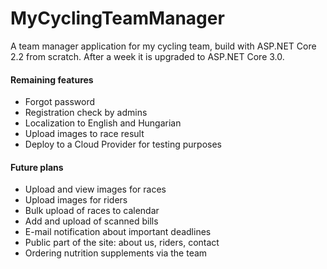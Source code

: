 # MyCyclingTeamManager
A team manager application for my cycling team, build with ASP.NET Core 2.2 from scratch. After a week it is upgraded to ASP.NET Core 3.0.

#### Remaining features
* Forgot password
* Registration check by admins
* Localization to English and Hungarian
* Upload images to race result
* Deploy to a Cloud Provider for testing purposes

#### Future plans
* Upload and view images for races
* Upload images for riders
* Bulk upload of races to calendar
* Add and upload of scanned bills 
* E-mail notification about important deadlines
* Public part of the site: about us, riders, contact
* Ordering nutrition supplements via the team

